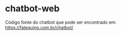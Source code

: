 # chatbot-web
Código fonte do chatbot que pode ser encontrado em: https://fatequino.com.br/chatbot/
